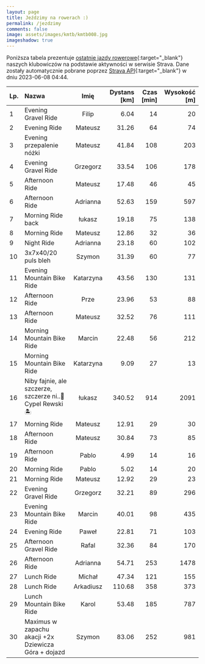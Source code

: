 ```yaml
---
layout: page
title: Jeździmy na rowerach :)
permalink: /jezdzimy
comments: false
image: assets/images/kmtb/kmtb008.jpg
imageshadow: true
---
```


Poniższa tabela prezentuje [ostatnie jazdy rowerowe](https://www.strava.com/clubs/336381){:target="_blank"} naszych klubowiczów na podstawie aktywności w serwisie Strava. Dane zostały automatycznie pobrane poprzez [Strava API](https://developers.strava.com/docs/reference/#api-Clubs-getClubActivitiesById){:target="_blank"} w dniu 2023-06-08 04:44.

Lp. | Nazwa | Imię | Dystans [km] | Czas [min] | Wysokość [m]
:--- | :--- | :---: | ---: | ---: | ---:
1|Evening Gravel Ride|Filip|6.04|14|20
2|Evening Ride|Mateusz|31.26|64|74
3|Evening przepalenie nóżki |Mateusz|41.84|108|203
4|Evening Gravel Ride|Grzegorz|33.54|106|178
5|Afternoon Ride|Mateusz|17.48|46|45
6|Afternoon Ride|Adrianna|52.63|159|597
7|Morning Ride back|łukasz|19.18|75|138
8|Morning Ride|Mateusz|12.86|32|36
9|Night Ride|Adrianna|23.18|60|102
10|3x7x40/20 puls bleh|Szymon|31.39|60|77
11|Evening Mountain Bike Ride|Katarzyna|43.56|130|131
12|Afternoon Ride|Prze|23.96|53|88
13|Afternoon Ride|Mateusz|32.52|76|111
14|Morning Mountain Bike Ride|Marcin|22.48|56|212
15|Morning Mountain Bike Ride|Katarzyna|9.09|27|13
16|Niby fajnie, ale szczerze, szczerze ni..😤Cypel Rewski🏝️|łukasz|340.52|914|2091
17|Morning Ride|Mateusz|12.91|29|30
18|Afternoon Ride|Mateusz|30.84|73|85
19|Afternoon Ride|Pablo|4.99|14|16
20|Morning Ride|Pablo|5.02|14|20
21|Morning Ride|Mateusz|12.92|29|23
22|Evening Gravel Ride|Grzegorz|32.21|89|296
23|Evening Mountain Bike Ride|Marcin|40.01|98|435
24|Evening Ride|Paweł|22.81|71|103
25|Afternoon Gravel Ride|Rafal|32.36|84|170
26|Afternoon Ride|Adrianna|54.71|253|1478
27|Lunch Ride|Michał|47.34|121|155
28|Lunch Ride|Arkadiusz|110.68|358|373
29|Lunch Mountain Bike Ride|Karol|53.48|185|787
30|Maximus w zapachu akacji +2x Dziewicza Góra + dojazd|Szymon|83.06|252|981
